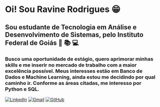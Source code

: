 # Oi! Sou Ravine Rodrigues &#128513; 

## Sou estudante de Tecnologia em Análise e Desenvolvimento de Sistemas, pelo Instituto Federal de Goiás &#128640; &#128218; &#128187;

### Busco uma oportunidade de estágio, quero aprimorar minhas skills e me inserir no mercado de trabalho com a maior excelência possível. Meus interesses estão em Banco de Dados e Machine Learning, ainda estou me decidindo por qual caminho ir. Conforme as áreas citadas, me interesso por Python e SQL.

[![LinkedIn](https://img.shields.io/badge/LinkedIn-0077B5?style=for-the-badge&logo=linkedin&logoColor=white)](https://www.linkedin.com/in/ravine-rodrigues-148205212/) [![Gmail](https://img.shields.io/badge/Gmail-333333?style=for-the-badge&logo=gmail&logoColor=red)](mailto:ravineaparecida@gmail.com) [![GitHub](https://img.shields.io/badge/GitHub-100000?style=for-the-badge&logo=github&logoColor=white)](https://github.com/Ravine28)



